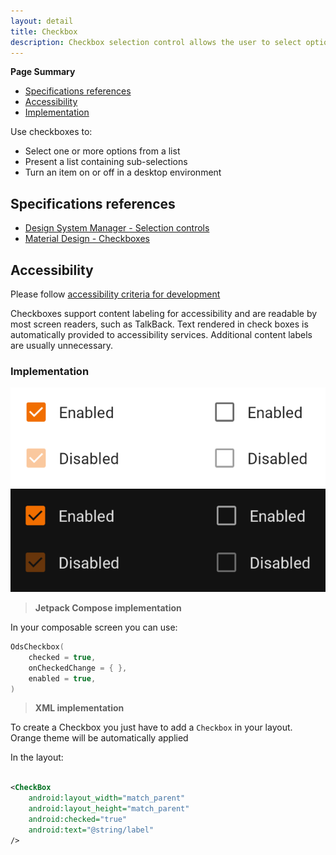 ```yaml
---
layout: detail
title: Checkbox
description: Checkbox selection control allows the user to select options.
---
```


**Page Summary**

* [Specifications references](#specifications-references)
* [Accessibility](#accessibility)
* [Implementation](#implementation)


Use checkboxes to:
* Select one or more options from a list
* Present a list containing sub-selections
* Turn an item on or off in a desktop environment

## Specifications references

- [Design System Manager - Selection controls](https://system.design.orange.com/0c1af118d/p/14638a-selection-controls/b/352c00)
- [Material Design - Checkboxes](https://material.io/components/checkboxes/)

## Accessibility

Please follow [accessibility criteria for development](https://a11y-guidelines.orange.com/en/mobile/android/development/)

Checkboxes support content labeling for accessibility and are readable by most screen readers, such
as TalkBack. Text rendered in check boxes is automatically provided to accessibility services.
Additional content labels are usually unnecessary.

### Implementation

![Checkbox](images/checkbox_light.png) ![Checkbox dark](images/checkbox_dark.png)

> **Jetpack Compose implementation**

In your composable screen you can use:

```kotlin
OdsCheckbox(
    checked = true,
    onCheckedChange = { },
    enabled = true,
)
```

> **XML implementation**

To create a Checkbox you just have to add a `Checkbox` in your layout. Orange theme will be
automatically applied

In the layout:

```xml

<CheckBox 
    android:layout_width="match_parent" 
    android:layout_height="match_parent"
    android:checked="true"
    android:text="@string/label"
/>
```

